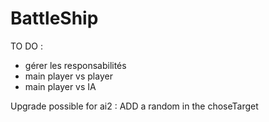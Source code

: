# BattleShip

TO DO :
- gérer les responsabilités
- main player vs player
- main player vs IA

Upgrade possible for ai2 : ADD a random in the choseTarget